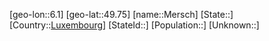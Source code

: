 ﻿---
location: [49.75,6.1]
type: City
tags:
- geo/City


SpocWebEntityId: 32429
isDeleted: false
confidential: public

---
[geo-lon::6.1]
[geo-lat::49.75]
[name::Mersch]
[State::]
[Country::[Luxembourg](geo/Continent/Europe/Luxembourg.md)]
[StateId::]
[Population::]
[Unknown::]

